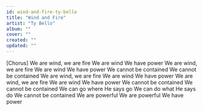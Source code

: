 ```yaml
---
id: wind-and-fire-ty-bello
title: "Wind and Fire"
artist: "Ty Bello"
album: ""
cover: ""
created: ""
updated: ""
---
```


[Chorus]
We are wind, we are fire
We are wind
We have power
We are wind, we are fire
We are wind
We have power
We cannot be contained
We cannot be contained
We are wind, we are fire
We are wind
We have power
We are wind, we are fire
We are wind
We have power
We cannot be contained
We cannot be contained
We can go where He says go
We can do what He says do
We cannot be contained
We are powerful
We are powerful
We have power